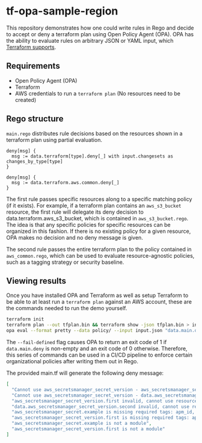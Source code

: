 # tf-opa-sample-region

This repository demonstrates how one could write rules in Rego and decide to accept or deny a terraform plan using Open Policy Agent (OPA). OPA has the ability to evaluate rules on arbitrary JSON or YAML input, which [Terraform supports](https://www.terraform.io/docs/internals/json-format.html#plan-representation).

## Requirements

* Open Policy Agent (OPA)
* Terraform
* AWS credentials to run a `terraform plan` (No resources need to be created)

## Rego structure

`main.rego` distributes rule decisions based on the resources shown in a terraform plan using partial evaluation.

```rego
deny[msg] {
  msg := data.terraform[type].deny[_] with input.changesets as changes_by_type[type]
}

deny[msg] {
  msg := data.terraform.aws.common.deny[_]
}
```

The first rule passes specific resources along to a specific matching policy (if it exists). For example, if a terraform plan contains an `aws_s3_bucket` resource, the first rule will delegate its deny decision to data.terraform.aws_s3_bucket, which is contained in `aws_s3_bucket.rego`. The idea is that any specific policies for specific resources can be organized in this fashion. If there is no existing policy for a given resource, OPA makes no decision and no deny message is given.

The second rule passes the entire terraform plan to the policy contained in `aws_common.rego`, which can be used to evaluate resource-agnostic policies, such as a tagging strategy or security baseline.

## Viewing results

Once you have installed OPA and Terraform as well as setup Terraform to be able to at least run a `terraform plan` against an AWS account, these are the commands needed to run the demo yourself.

```bash
terraform init
terraform plan --out tfplan.bin && terraform show -json tfplan.bin > input.json
opa eval --format pretty --data policy/ --input input.json "data.main.deny" --fail-defined
```

The `--fail-defined` flag causes OPA to return an exit code of 1 if `data.main.deny` is non-empty and an exit code of 0 otherwise. Therefore, this series of commands can be used in a CI/CD pipeline to enforce certain organizational policies after writing them out in Rego.

The provided main.tf will generate the following deny message:

```json
[
  "Cannot use aws_secretsmanager_secret_version - aws_secretsmanager_secret_version.first",
  "Cannot use aws_secretsmanager_secret_version - data.aws_secretsmanager_secret_version.second",
  "aws_secretsmanager_secret_version.first invalid, cannot use resource type aws_secretsmanager_secret_version",
  "data.aws_secretsmanager_secret_version.second invalid, cannot use resource type aws_secretsmanager_secret_version",
  "aws_secretsmanager_secret.example is missing required tags: apm_id, dept, environment",
  "aws_secretsmanager_secret_version.first is missing required tags: apm_id, dept, environment",
  "aws_secretsmanager_secret.example is not a module",
  "aws_secretsmanager_secret_version.first is not a module"
]
```

